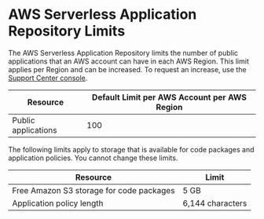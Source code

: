 # AWS Serverless Application Repository Limits<a name="limits"></a>

The AWS Serverless Application Repository limits the number of public applications that an AWS account can have in each AWS Region\. This limit applies per Region and can be increased\. To request an increase, use the [Support Center console](https://console.aws.amazon.com/support/v1#/case/create?issueType=service-limit-increase)\.


| Resource | Default Limit per AWS Account per AWS Region | 
| --- | --- | 
| Public applications | 100 | 

The following limits apply to storage that is available for code packages and application policies\. You cannot change these limits\.


| Resource | Limit | 
| --- | --- | 
| Free Amazon S3 storage for code packages | 5 GB | 
| Application policy length | 6,144 characters | 